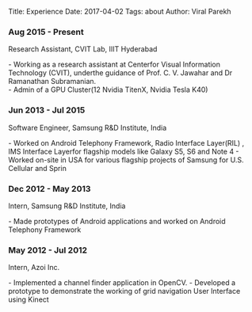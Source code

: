 Title: Experience
Date: 2017-04-02
Tags: about
Author: Viral Parekh


<div class="timeline">
  <div class="entry">
    <div class="title">
      <h3>Aug 2015 - Present</h3>
      <p>Research Assistant, CVIT Lab, IIIT Hyderabad</p>
    </div>
    <div class="body">
       - Working as a research assistant at Centerfor Visual Information Technology (CVIT), underthe guidance of Prof. C. V. Jawahar and Dr Ramanathan Subramanian. </br>
       - Admin of a GPU Cluster(12 Nvidia TitenX, Nvidia Tesla K40)
    </div>
  </div>
  
  <div class="entry">
    <div class="title">
      <h3>Jun 2013 - Jul 2015</h3>
      <p>Software Engineer, Samsung R&amp;D Institute, India</p>
    </div>
    <div class="body">
      - Worked on Android Telephony Framework, Radio Interface Layer(RIL) , IMS Interface Layerfor flagship models like Galaxy S5, S6 and Note 4 
      - Worked on-site in USA for various flagship projects of Samsung for U.S. Cellular
and Sprin
    </div>
  </div>
  
  <div class="entry">
    <div class="title">
      <h3>Dec 2012 - May 2013</h3>
      <p>Intern, Samsung R&amp;D Institute, India</p>
    </div>
    <div class="body">
      - Made prototypes of Android applications and worked on Android Telephony Framework
    </div>
  </div>
  
  <div class="entry">
    <div class="title">
      <h3>May 2012 - Jul 2012</h3>
      <p>Intern, Azoi Inc.</p>
    </div>
    <div class="body">
  	- Implemented a channel finder application in OpenCV.
    - Developed a prototype to demonstrate the working of grid navigation User Interface using Kinect
    </div>
  </div>
  
  
  </div>

</body>
